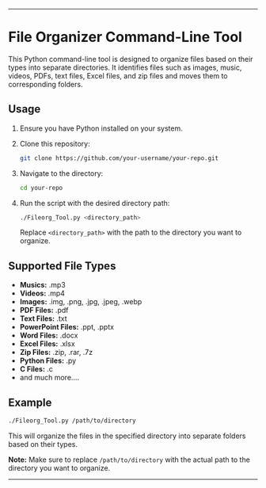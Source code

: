 
---

# File Organizer Command-Line Tool

This Python command-line tool is designed to organize files based on their types into separate directories. It identifies files such as images, music, videos, PDFs, text files, Excel files, and zip files and moves them to corresponding folders.

## Usage

1. Ensure you have Python installed on your system.
2. Clone this repository:

   ```bash
   git clone https://github.com/your-username/your-repo.git
   ```

3. Navigate to the directory:

   ```bash
   cd your-repo
   ```

4. Run the script with the desired directory path:

   ```bash
   ./Fileorg_Tool.py <directory_path>
   ```

   Replace `<directory_path>` with the path to the directory you want to organize.

## Supported File Types

- **Musics:** .mp3
- **Videos:** .mp4
- **Images:** .img, .png, .jpg, .jpeg, .webp
- **PDF Files:** .pdf
- **Text Files:** .txt
- **PowerPoint Files:** .ppt, .pptx
- **Word Files:** .docx
- **Excel Files:** .xlsx
- **Zip Files:** .zip, .rar, .7z
- **Python Files:** .py
- **C Files:** .c
- and much more....

## Example

```bash
./Fileorg_Tool.py /path/to/directory
```

This will organize the files in the specified directory into separate folders based on their types.

**Note:** Make sure to replace `/path/to/directory` with the actual path to the directory you want to organize.

---
